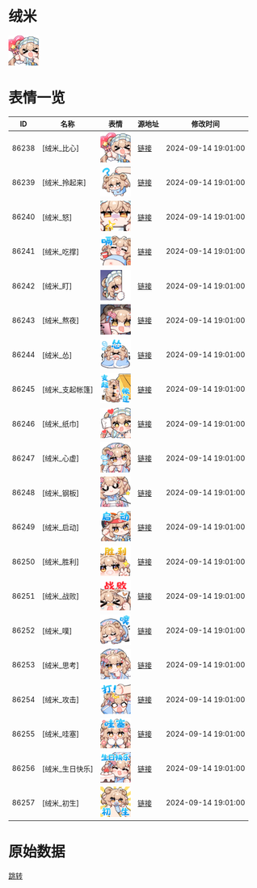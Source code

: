 # 绒米

<img src="./cover.png" height="60" alt="cover" />

# 表情一览

|ID|名称|表情|源地址|修改时间|
|----|----|----|----|----|
|86238|[绒米_比心]|<img src="./pic/086238_%5B绒米_比心%5D.png" height="60" alt="比心"/>|[链接](https://i0.hdslb.com/bfs/garb/fdb4eec49a4dff2b5c263757e7dd61bc6b0695b5.png)|2024-09-14 19:01:00|
|86239|[绒米_拎起来]|<img src="./pic/086239_%5B绒米_拎起来%5D.png" height="60" alt="拎起来"/>|[链接](https://i0.hdslb.com/bfs/garb/12a9513558424e879e9bc2a5fcd56eead254f6fc.png)|2024-09-14 19:01:00|
|86240|[绒米_怒]|<img src="./pic/086240_%5B绒米_怒%5D.png" height="60" alt="怒"/>|[链接](https://i0.hdslb.com/bfs/garb/b0e1078a0391b39059a8bb8350b5bb0c5f77105d.png)|2024-09-14 19:01:00|
|86241|[绒米_吃撑]|<img src="./pic/086241_%5B绒米_吃撑%5D.png" height="60" alt="吃撑"/>|[链接](https://i0.hdslb.com/bfs/garb/43e15740ec9fc310fac89dab1457c6035888b39a.png)|2024-09-14 19:01:00|
|86242|[绒米_盯]|<img src="./pic/086242_%5B绒米_盯%5D.png" height="60" alt="盯"/>|[链接](https://i0.hdslb.com/bfs/garb/234361db403b04160183447635a14c93b2757c6c.png)|2024-09-14 19:01:00|
|86243|[绒米_熬夜]|<img src="./pic/086243_%5B绒米_熬夜%5D.png" height="60" alt="熬夜"/>|[链接](https://i0.hdslb.com/bfs/garb/f69def09f5df3bd6f1d837448da3b5d2e7d9f4d3.png)|2024-09-14 19:01:00|
|86244|[绒米_怂]|<img src="./pic/086244_%5B绒米_怂%5D.png" height="60" alt="怂"/>|[链接](https://i0.hdslb.com/bfs/garb/25428f837d80ed58cac4c5528e119c0188bb5a5f.png)|2024-09-14 19:01:00|
|86245|[绒米_支起帐篷]|<img src="./pic/086245_%5B绒米_支起帐篷%5D.png" height="60" alt="支起帐篷"/>|[链接](https://i0.hdslb.com/bfs/garb/5f405fb2a95f1716f7fe51dd77100eb6cbb7c5a0.png)|2024-09-14 19:01:00|
|86246|[绒米_纸巾]|<img src="./pic/086246_%5B绒米_纸巾%5D.png" height="60" alt="纸巾"/>|[链接](https://i0.hdslb.com/bfs/garb/151c05f80363107c44aca6678f6070df9dbbe0a4.png)|2024-09-14 19:01:00|
|86247|[绒米_心虚]|<img src="./pic/086247_%5B绒米_心虚%5D.png" height="60" alt="心虚"/>|[链接](https://i0.hdslb.com/bfs/garb/056ad19fc0354d6c9f05658c59bc4144bb288ac8.png)|2024-09-14 19:01:00|
|86248|[绒米_钢板]|<img src="./pic/086248_%5B绒米_钢板%5D.png" height="60" alt="钢板"/>|[链接](https://i0.hdslb.com/bfs/garb/7b706329749203b19b8304472291b761539e0de4.png)|2024-09-14 19:01:00|
|86249|[绒米_启动]|<img src="./pic/086249_%5B绒米_启动%5D.png" height="60" alt="启动"/>|[链接](https://i0.hdslb.com/bfs/garb/7e60af7cfdd64c7dd2225afb437f9b947f8b7b3e.png)|2024-09-14 19:01:00|
|86250|[绒米_胜利]|<img src="./pic/086250_%5B绒米_胜利%5D.png" height="60" alt="胜利"/>|[链接](https://i0.hdslb.com/bfs/garb/c0d167019edfbc15b5ad06de86a932688e75643b.png)|2024-09-14 19:01:00|
|86251|[绒米_战败]|<img src="./pic/086251_%5B绒米_战败%5D.png" height="60" alt="战败"/>|[链接](https://i0.hdslb.com/bfs/garb/a5a629fd868938fcef7f1de75a81f502ae798c76.png)|2024-09-14 19:01:00|
|86252|[绒米_噗]|<img src="./pic/086252_%5B绒米_噗%5D.png" height="60" alt="噗"/>|[链接](https://i0.hdslb.com/bfs/garb/2b53dd8ca82dc0cacb83bb9a25820c9c6e866637.png)|2024-09-14 19:01:00|
|86253|[绒米_思考]|<img src="./pic/086253_%5B绒米_思考%5D.png" height="60" alt="思考"/>|[链接](https://i0.hdslb.com/bfs/garb/0e5b481c2eed857b3d3cb648eb8c7575930226c7.png)|2024-09-14 19:01:00|
|86254|[绒米_攻击]|<img src="./pic/086254_%5B绒米_攻击%5D.png" height="60" alt="攻击"/>|[链接](https://i0.hdslb.com/bfs/garb/b00c2e65679acfdfb7de55d41fcd6b05dee4353c.png)|2024-09-14 19:01:00|
|86255|[绒米_哇塞]|<img src="./pic/086255_%5B绒米_哇塞%5D.png" height="60" alt="哇塞"/>|[链接](https://i0.hdslb.com/bfs/garb/812735512f1f446d3f35555dda902a664141087d.png)|2024-09-14 19:01:00|
|86256|[绒米_生日快乐]|<img src="./pic/086256_%5B绒米_生日快乐%5D.png" height="60" alt="生日快乐"/>|[链接](https://i0.hdslb.com/bfs/garb/a6c2ed3780d6d56f18605c063ddc256bfa63c0f9.png)|2024-09-14 19:01:00|
|86257|[绒米_初生]|<img src="./pic/086257_%5B绒米_初生%5D.png" height="60" alt="初生"/>|[链接](https://i0.hdslb.com/bfs/garb/9bf9a8b956d417b4cd571b76a10247d81b5160c8.png)|2024-09-14 19:01:00|

# 原始数据

[跳转](./raw.json)


